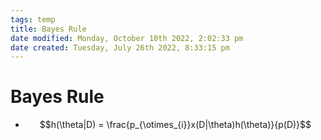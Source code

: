 ```yaml
---
tags: temp
title: Bayes Rule
date modified: Monday, October 10th 2022, 2:02:33 pm
date created: Tuesday, July 26th 2022, 8:33:15 pm
---
```


# Bayes Rule
- $$h(\theta|D) = \frac{p_{\otimes_{i}}x(D|\theta)h(\theta)}{p(D)}$$

